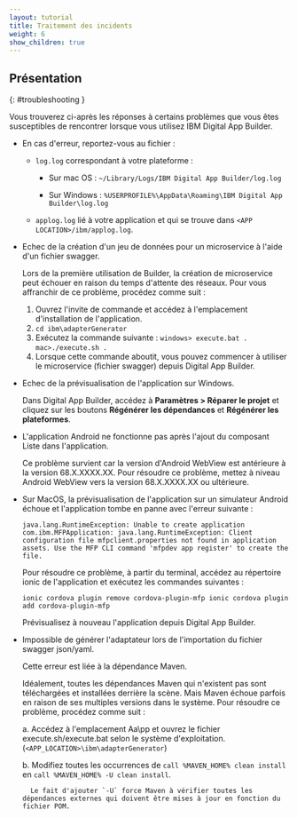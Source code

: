 ```yaml
---
layout: tutorial
title: Traitement des incidents
weight: 6
show_children: true
---
```

<!-- NLS_CHARSET=UTF-8 -->
## Présentation
{: #troubleshooting }

Vous trouverez ci-après les réponses à certains problèmes que vous êtes susceptibles de rencontrer lorsque vous utilisez IBM Digital App Builder.

* En cas d'erreur, reportez-vous au fichier :

    * `log.log` correspondant à votre plateforme :

        * Sur mac OS : `~/Library/Logs/IBM Digital App Builder/log.log`

        * Sur Windows : `%USERPROFILE%\AppData\Roaming\IBM Digital App Builder\log.log`

    * `applog.log` lié à votre application et qui se trouve dans `<APP LOCATION>/ibm/applog.log`.

* Echec de la création d'un jeu de données pour un microservice à l'aide d'un fichier swagger.

    Lors de la première utilisation de Builder, la création de microservice peut échouer en raison du temps d'attente des réseaux. Pour vous affranchir de ce problème, procédez comme suit :
    1. Ouvrez l'invite de commande et accédez à l'emplacement d'installation de l'application.
    2. `cd ibm\adapterGenerator`
    3. Exécutez la commande suivante :
        `windows> execute.bat .`
        `mac>./execute.sh .`
    4. Lorsque cette commande aboutit, vous pouvez commencer à utiliser le microservice (fichier swagger) depuis Digital App Builder.

* Echec de la prévisualisation de l'application sur Windows.

    Dans Digital App Builder, accédez à **Paramètres > Réparer le projet** et cliquez sur les boutons **Régénérer les dépendances** et **Régénérer les plateformes**.

* L'application Android ne fonctionne pas après l'ajout du composant Liste dans l'application.

    Ce problème survient car la version d'Android WebView est antérieure à la version 68.X.XXXX.XX. Pour résoudre ce problème, mettez à niveau Android WebView vers la version 68.X.XXXX.XX ou ultérieure.

* Sur MacOS, la prévisualisation de l'application sur un simulateur Android échoue et l'application tombe en panne avec l'erreur suivante :

    `java.lang.RuntimeException: Unable to create application com.ibm.MFPApplication: java.lang.RuntimeException: Client configuration file mfpclient.properties not found in application assets. Use the MFP CLI command 'mfpdev app register' to create the file.`

    Pour résoudre ce problème, à partir du terminal, accédez au répertoire ionic de l'application et exécutez les commandes suivantes :

    `ionic cordova plugin remove cordova-plugin-mfp
    ionic cordova plugin add cordova-plugin-mfp`

    Prévisualisez à nouveau l'application depuis Digital App Builder.

* Impossible de générer l'adaptateur lors de l'importation du fichier swagger json/yaml.

    Cette erreur est liée à la dépendance Maven.

    Idéalement, toutes les dépendances Maven qui n'existent pas sont téléchargées et installées derrière la scène. Mais Maven échoue parfois en raison de ses multiples versions dans le système. Pour résoudre ce problème, procédez comme suit :

    a. Accédez à l'emplacement Aa\pp et ouvrez le fichier execute.sh/execute.bat selon le système d'exploitation. (`<APP_LOCATION>\ibm\adapterGenerator`)

    b. Modifiez toutes les occurrences de `call %MAVEN_HOME% clean install` en `call %MAVEN_HOME% -U clean install`.

        Le fait d'ajouter `-U` force Maven à vérifier toutes les dépendances externes qui doivent être mises à jour en fonction du fichier POM.

